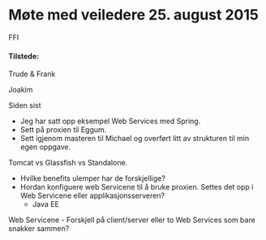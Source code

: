 Møte med veiledere 25. august 2015
====================
FFI

#### Tilstede:

Trude & Frank

Joakim


Siden sist
- Jeg har satt opp eksempel Web Services med Spring.
- Sett på proxien til Eggum.
- Sett igjenom masteren til Michael og overført litt av strukturen til min egen oppgave.


Tomcat vs Glassfish vs Standalone.
  - Hvilke benefits ulemper har de forskjellige?
  - Hordan konfiguere web Servicene til å bruke proxien. Settes det opp i Web
    Servicene eller applikasjonsserveren?
    - Java EE

Web Servicene - Forskjell på client/server eller to Web Services som bare snakker sammen?
